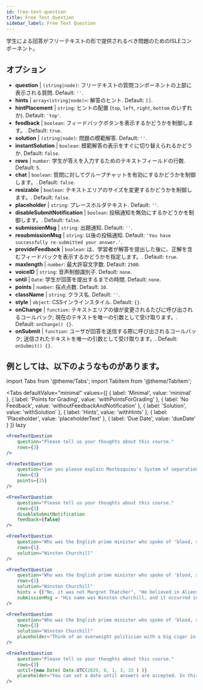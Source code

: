 ```yaml
---
id: free-text-question 
title: Free Text Question
sidebar_label: Free Text Question
---
```


学生による回答がフリーテキストの形で提供されるべき問題のためのISLEコンポーネント。

## オプション

* __question__ | `(string|node)`: フリーテキストの質問コンポーネントの上部に表示される質問. Default: `''`.
* __hints__ | `array<(string|node)>`: 解答のヒント. Default: `[]`.
* __hintPlacement__ | `string`: ヒントの配置 (`top`, `left`, `right`, `bottom` のいずれか). Default: `'top'`.
* __feedback__ | `boolean`: フィードバックボタンを表示するかどうかを制御します。. Default: `true`.
* __solution__ | `(string|node)`: 問題の模範解答. Default: `''`.
* __instantSolution__ | `boolean`: 模範解答の表示をすぐに切り替えられるかどうか. Default: `false`.
* __rows__ | `number`: 学生が答えを入力するためのテキストフィールドの行数. Default: `5`.
* __chat__ | `boolean`: 質問に対してグループチャットを有効にするかどうかを制御します。. Default: `false`.
* __resizable__ | `boolean`: テキストエリアのサイズを変更するかどうかを制御します。. Default: `false`.
* __placeholder__ | `string`: プレースホルダテキスト. Default: `''`.
* __disableSubmitNotification__ | `boolean`: 投稿通知を無効にするかどうかを制御します。. Default: `false`.
* __submissionMsg__ | `string`: 出題通知. Default: `''`.
* __resubmissionMsg__ | `string`: 以後の投稿通知. Default: `'You have successfully re-submitted your answer.'`.
* __provideFeedback__ | `boolean`: は、学習者が解答を提出した後に、正解を含むフィードバックを表示するかどうかを指定します。. Default: `true`.
* __maxlength__ | `number`: 最大許容文字数. Default: `2500`.
* __voiceID__ | `string`: 音声制御識別子. Default: `none`.
* __until__ | `Date`: 学生が回答を提出するまでの時間. Default: `none`.
* __points__ | `number`: 採点点数. Default: `10`.
* __className__ | `string`: クラス名. Default: `''`.
* __style__ | `object`: CSSインラインスタイル. Default: `{}`.
* __onChange__ | `function`: テキストエリアの値が変更されるたびに呼び出されるコールバック; 現在のテキストを唯一の引数として受け取ります。. Default: `onChange() {}`.
* __onSubmit__ | `function`: ユーザが回答を送信する際に呼び出されるコールバック; 送信されたテキストを唯一の引数として受け取ります。. Default: `onSubmit() {}`.


## 例としては、以下のようなものがあります。

import Tabs from '@theme/Tabs';
import TabItem from '@theme/TabItem';

<Tabs
    defaultValue="minimal"
    values={[
        { label: 'Minimal', value: 'minimal' },
        { label: 'Points for Grading', value: 'withPointsForGrading' },
        { label: 'No Feedback', value: 'withoutFeedbackAndNotification' },
        { label: 'Solution', value: 'withSolution' },
        { label: 'Hints', value: 'withHints' },
        { label: 'Placeholder', value: 'placeholderText' },
        { label: 'Due Date', value: 'dueDate' }
    ]}
    lazy
>

<TabItem value="minimal" >

```jsx live
<FreeTextQuestion 
    question="Please tell us your thoughts about this course." 
    rows={3} 
/>
```
</TabItem>

<TabItem value="withPointsForGrading" >

```jsx live
<FreeTextQuestion 
    question="Can you please explain Montesquieu's System of separation of powers?" 
    rows={3} 
    points={15}
/>
```

</TabItem>

<TabItem value="withoutFeedbackAndNotification" >

```jsx live
<FreeTextQuestion 
    question="Please tell us your thoughts about this course." 
    rows={3}
    disableSubmitNotification 
    feedback={false}
/>
```

</TabItem>

<TabItem value="withSolution" > 

```jsx live
<FreeTextQuestion 
    question="Who was the English prime minister who spoke of 'blood, sweat and tears'?" 
    rows={1} 
    solution="Winston Churchill" 
/>
```

</TabItem>

<TabItem value="withHints" >

```jsx live
<FreeTextQuestion 
    question="Who was the English prime minister who spoke of 'blood, sweat and tears'?" 
    rows={1} 
    solution="Winston Churchill" 
    hints = {["No, it was not Margret Thatcher", "He believed in Aliens by the way", "His first name was Winston - like the guy in 1984"]}
    submissionMsg = "His name was Winston churchill, and it occurred in a speech given by him to the House of Commons of the Parliament of the United Kingdom on 13 May 1940. The speech is sometimes known by that name"
/>
```

</TabItem>

<TabItem value="placeholderText" >

```jsx live
<FreeTextQuestion 
    question="Who was the English prime minister who spoke of 'blood, sweat and tears'?" 
    rows={3} 
    solution="Winston Churchill" 
    placeholder="Think of an overweight politician with a big cigar in his mouth."
/>
```

</TabItem>

<TabItem value="dueDate" >

```jsx live
<FreeTextQuestion 
    question="Please tell us your thoughts about this course." 
    rows={3} 
    until={new Date( Date.UTC(2029, 0, 1, 3, 33 ) )}
    placeholder="You can set a date until answers are accepted. In this case it is 2020, 1st of January, 3:30 am UTC time."
/>
```

</TabItem>

</Tabs>
